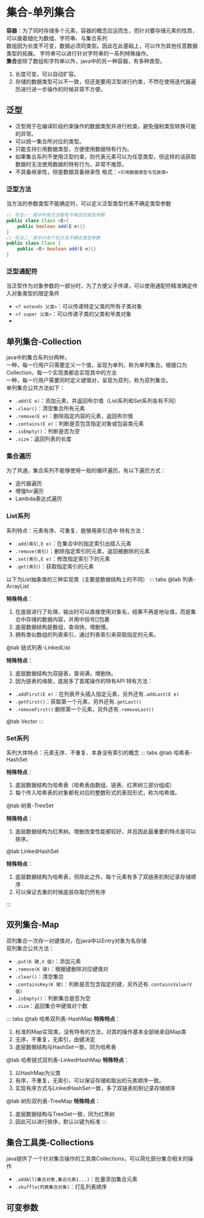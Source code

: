 # 集合-单列集合

**容器**：为了同时存储多个元素，容器的概念应运而生，而针对要存储元素的性质，可以接着细化为数组、字符串、与集合系列  
数组因为长度不可变，数据必须同类型。因此在此基础上，可以作为其他任意数据类型的拓展。
字符串可以进行针对字符串的一系列特殊操作。  
**集合**是除了数组和字符串以外，java中的另一种容器，有多种类型。  
1. 长度可变，可以自动扩容。
2. 存储的数据类型可以不一致，但还是要用泛型进行约束，不然在使用迭代器遍历进行进一步操作的时候非常不方便。  

## 泛型
- 泛型用于在编译阶段约束操作的数据类型并进行检查，避免强制类型转换可能的异常。  
- 可以统一集合所对应的类型。
- 只能支持引用数据类型，方便使用数据特有行为。  
- 如果集合系列不使用泛型约束，则代表元素可以为任意类型，但这样的话获取数据时无法使用数据的特有行为，非常不推荐。  
- 不具备继承性，但是数据具备继承性
格式：`<引用数据类型与包装类>`

### 泛型方法
当方法的参数类型不能确定时，可以定义泛型类型代表不确定类型参数
```java
// 写法一：类中所有方法都有不确定的类型参数
public class Class <E>{
    public boolean add(E e){}
}
// 写法二：类中只有个别方法不确定类型参数
public class Class {
    public <E> boolean add(E e){}
}
```

### 泛型通配符
当泛型作为对象参数的一部分时，为了方便父子传递，可以使用通配符精准确定传入对象类型的限定条件
- `<? extends 父类>`：可以传递特定父类的所有子类对象  
- `<? super 父类>`：可以传递子类的父类和爷类对象
- 


## 单列集合-Collection
java中的集合系列分两种，  
一种，每一行用户只需要定义一个值，呈现为单列，称为单列集合。根接口为Collection，每一个实现类都会实现其中的方法  
一种，每一行用户需要同时定义键值对，呈现为双列，称为双列集合。  
单列集合公共方法如下：  
- `.add(E e)`：添加元素，并返回布尔值（List系列和Set系列各有不同）
- `.clear()`：清空集合所有元素
- `.remove(E e)`：删除指定内容的元素，返回布尔值
- `.contains(E e)`：判断是否包含指定对象或包装类元素
- `.isEmpty()`：判断是否为空
- `.size`：返回列表的长度

### 集合遍历
为了共通，集合系列不能够使用一般的循环遍历，有以下遍历方式：
- 迭代器遍历
- 增强for遍历
- Lambda表达式遍历

### List系列
系列特点：元素有序、可重复、能够用索引选中
特有方法：
- `.add(索引,E e)`：在集合中的指定索引出插入元素
- `.remove(索引)`：删除指定索引的元素，返回被删除的元素
- `.set(索引,E e)`：修改指定索引下的元素
- `.get(索引)`：获取指定索引的元素
  
以下为List抽象类的三种实现类（主要是数据结构上的不同）
::: tabs
@tab 列表-ArrayList

**特殊特点**：
1. 在底层进行了处理，输出时可以直接使用对象名，结果不再是地址值，而是集合中存储的数据内容，并用中括号[]包裹
2. 底层数据结构是数组，查询快，增删慢。
3. 拥有类似数组的列表索引，通过列表索引来获取指定的元素。

@tab 链式列表-LinkedList

**特殊特点**：
1. 底层数据结构为双链表，查询满，增删快。
2. 因为链表的缘故，底层多了首尾操作的特有API
特有方法：
- `.addFirst(E e)`：在列表开头插入指定元素，另外还有`.addLast(E e)`
- `.getFirst()`：获取第一个元素，另外还有`.getLast()`
- `.removeFirst()`:删除第一个元素，另外还有`.removeLast()`

@tab Vector
:::

### Set系列
系列大体特点：元素无序、不重复、本身没有索引的概念
::: tabs
@tab 哈希表-HashSet

**特殊特点**：  
1. 底层数据结构为哈希表（哈希表由数组、链表、红黑树三部分组成）
2. 每个传入哈希表的对象都有对应的整数形式的表现形式，称为哈希值。

@tab 树表-TreeSet

**特殊特点**：  
1. 底层数据结构为红黑树。增删改查性能都较好，并且因此最重要的特点是可以排序。


@tab LinkedHashSet

**特殊特点**：  
1. 底层数据结构为哈希表，但除此之外，每个元素有多了双链表机制记录存储顺序
2. 可以保证去重的时候底层存取仍然有序


:::

## 双列集合-Map
双列集合一次存一对键值对，在java中以Entry对象为名存储  
双列集合公共方法：
- `.put(K 键,V 值)`：添加元素
- `.remove(K 键)`：根据键删除对应键值对
- `.clear()`：清空集合
- `.containsKey(K 键)`：判断是否包含指定的键，另外还有`.containsValue(V 值)`
- `.isEmpty()`：判断集合是否为空
- `.size`：返回集合中键值对个数


::: tabs
@tab 哈希双列表-HashMap
**特殊特点**：
1. 标准的Map实现类，没有特有的方法，对其的操作基本全部继承自Map类
2. 无序，不重复，无索引，由键决定
3. 底层数据结构与HashSet一致，同为哈希表


@tab 哈希链式双列表-LinkedHashMap
**特殊特点**：
1. 以HashMap为父类
2. 有序，不重复，无索引，可以保证存储和取出的元素顺序一致。
3. 实现有序方式与LinkedHashSet一致，多了双链表机制记录存储顺序

@tab 树形双列表-TreeMap
**特殊特点**：
1. 底层数据结构与TreeSet一致，同为红黑树
2. 因此可以进行排序，默认以键为标准
:::

## 集合工具类-Collections
java提供了一个针对集合操作的工具类Collections，可以简化部分集合相关的操作
- `.addAll(集合对象,集合元素1...)`：批量添加集合元素
- `.shuffle(列表集合对象)`：打乱列表顺序

## 可变参数